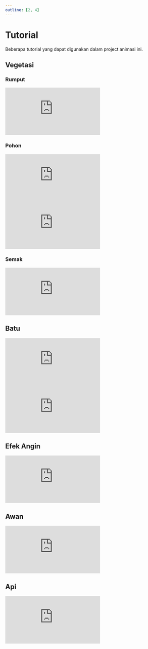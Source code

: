 ```yaml
---
outline: [2, 4]
---
```


# Tutorial
Beberapa tutorial yang dapat digunakan dalam project animasi ini.

## Vegetasi
### Rumput
<iframe
  src="https://www.youtube.com/embed/6hyztL8btlY"
  title="YouTube video player"
  frameBorder="0"
  allow="accelerometer; autoplay; clipboard-write; encrypted-media; gyroscope; picture-in-picture"
  allowFullScreen
></iframe>

### Pohon
<iframe
  src="https://www.youtube.com/embed/52sTppv7Y-E"
  title="YouTube video player"
  frameBorder="0"
  allow="accelerometer; autoplay; clipboard-write; encrypted-media; gyroscope; picture-in-picture"
  allowFullScreen
></iframe>
<iframe
  src="https://www.youtube.com/embed/-PAojcOzyz4"
  title="YouTube video player"
  frameBorder="0"
  allow="accelerometer; autoplay; clipboard-write; encrypted-media; gyroscope; picture-in-picture"
  allowFullScreen
></iframe>

### Semak
<iframe
  src="https://www.youtube.com/embed/o3Nc_9PK75E"
  title="YouTube video player"
  frameBorder="0"
  allow="accelerometer; autoplay; clipboard-write; encrypted-media; gyroscope; picture-in-picture"
  allowFullScreen
></iframe>

## Batu
<iframe
  src="https://www.youtube.com/embed/FHeBI5tAGP0"
  title="YouTube video player"
  frameBorder="0"
  allow="accelerometer; autoplay; clipboard-write; encrypted-media; gyroscope; picture-in-picture"
  allowFullScreen
></iframe>
<iframe
  src="https://www.youtube.com/embed/tX3JZF53e24"
  title="YouTube video player"
  frameBorder="0"
  allow="accelerometer; autoplay; clipboard-write; encrypted-media; gyroscope; picture-in-picture"
  allowFullScreen
></iframe>

## Efek Angin
<iframe
  src="https://www.youtube.com/embed/EPz6rYMsshI"
  title="YouTube video player"
  frameBorder="0"
  allow="accelerometer; autoplay; clipboard-write; encrypted-media; gyroscope; picture-in-picture"
  allowFullScreen
></iframe>

## Awan
<iframe
  src="https://www.youtube.com/embed/m4aOZm6auxQ"
  title="YouTube video player"
  frameBorder="0"
  allow="accelerometer; autoplay; clipboard-write; encrypted-media; gyroscope; picture-in-picture"
  allowFullScreen
></iframe>

## Api
<iframe
  src="https://www.youtube.com/embed/fMGMZfs8IZA"
  title="YouTube video player"
  frameBorder="0"
  allow="accelerometer; autoplay; clipboard-write; encrypted-media; gyroscope; picture-in-picture"
  allowFullScreen
></iframe>